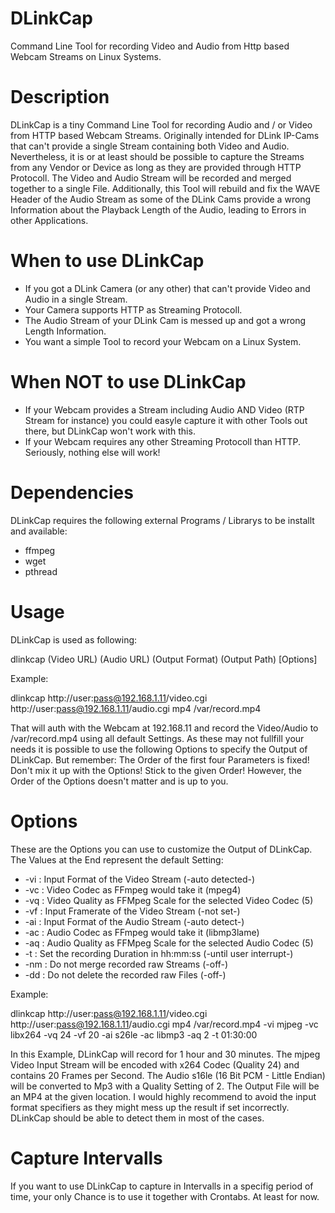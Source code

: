 # DLinkCap
Command Line Tool for recording Video and Audio from Http based Webcam Streams on Linux Systems.

# Description
DLinkCap is a tiny Command Line Tool for recording Audio and / or Video from HTTP based Webcam Streams. Originally intended for 
DLink IP-Cams that can't provide a single Stream containing both Video and Audio. Nevertheless, it is or at least should be 
possible to capture the Streams from any Vendor or Device as long as they are provided through HTTP Protocoll. The Video 
and Audio Stream will be recorded and merged together to a single File.
Additionally, this Tool will rebuild and fix the WAVE Header of the Audio Stream as some of the DLink Cams provide a wrong 
Information about the Playback Length of the Audio, leading to Errors in other Applications.

# When to use DLinkCap
- If you got a DLink Camera (or any other) that can't provide Video and Audio in a single Stream.
- Your Camera supports HTTP as Streaming Protocoll.
- The Audio Stream of your DLink Cam is messed up and got a wrong Length Information. 
- You want a simple Tool to record your Webcam on a Linux System.

# When NOT to use DLinkCap
- If your Webcam provides a Stream including Audio AND Video (RTP Stream for instance) you could easyle capture it with other
Tools out there, but DLinkCap won't work with this.
- If your Webcam requires any other Streaming Protocoll than HTTP. Seriously, nothing else will work!

# Dependencies
DLinkCap requires the following external Programs / Librarys to be installt and available:
- ffmpeg
- wget
- pthread

# Usage
DLinkCap is used as following:

dlinkcap (Video URL) (Audio URL) (Output Format) (Output Path) [Options]

Example:

dlinkcap http://user:pass@192.168.1.11/video.cgi http://user:pass@192.168.1.11/audio.cgi mp4 /var/record.mp4

That will auth with the Webcam at 192.168.11 and record the Video/Audio to /var/record.mp4 using all default Settings. As
these may not fullfill your needs it is possible to use the following Options to specify the Output of DLinkCap. But 
remember: The Order of the first four Parameters is fixed! Don't mix it up with the Options! Stick to the given Order!
However, the Order of the Options doesn't matter and is up to you.

# Options
These are the Options you can use to customize the Output of DLinkCap. The Values at the End represent the default Setting:
- -vi : Input Format of the Video Stream (-auto detected-)
- -vc : Video Codec as FFmpeg would take it (mpeg4)
- -vq : Video Quality as FFMpeg Scale for the selected Video Codec (5)
- -vf : Input Framerate of the Video Stream (-not set-)
- -ai : Input Format of the Audio Stream (-auto detect-)
- -ac : Audio Codec as FFmpeg would take it (libmp3lame)
- -aq : Audio Quality as FFMpeg Scale for the selected Audio Codec (5)
- -t  : Set the recording Duration in hh:mm:ss (-until user interrupt-)
- -nm : Do not merge recorded raw Streams (-off-)
- -dd : Do not delete the recorded raw Files (-off-)

Example:

dlinkcap http://user:pass@192.168.1.11/video.cgi http://user:pass@192.168.1.11/audio.cgi mp4 /var/record.mp4 -vi mjpeg -vc libx264 -vq 24 -vf 20 -ai s26le -ac libmp3 -aq 2 -t 01:30:00

In this Example, DLinkCap will record for 1 hour and 30 minutes. The mjpeg Video Input Stream will be encoded with x264 Codec (Quality 24) and contains 20 Frames per Second. The Audio s16le (16 Bit PCM - Little Endian) will be converted to Mp3 with a Quality Setting of 2. The Output File will be an MP4 at the given location. I would highly recommend to avoid the input format specifiers as they might mess up the result if set incorrectly. DLinkCap should be able to detect them in most of the cases.

# Capture Intervalls
If you want to use DLinkCap to capture in Intervalls in a specifig period of time, your only Chance is to use 
it together with Crontabs. At least for now.

